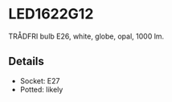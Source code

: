 # LED1622G12
TRÅDFRI bulb E26, white, globe, opal, 1000 lm.

## Details

* Socket: E27
* Potted: likely
